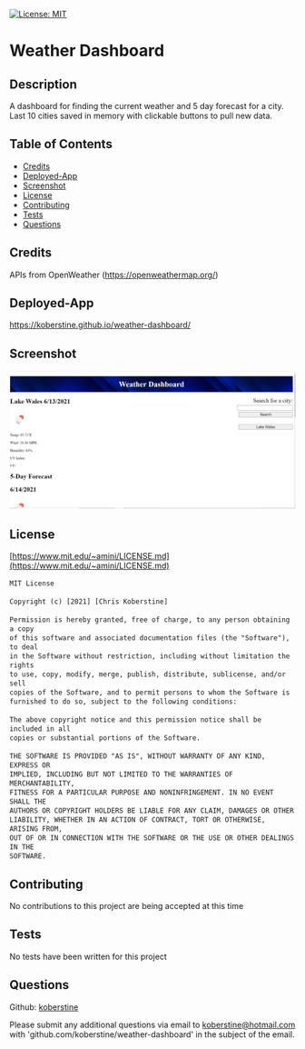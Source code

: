[![License: MIT](https://img.shields.io/badge/License-MIT-yellow.svg)](https://opensource.org/licenses/MIT)

# Weather Dashboard

## Description

A dashboard for finding the current weather and 5 day forecast for a city. Last 10 cities saved in memory with clickable buttons to pull new data.

## Table of Contents

- [Credits](credits)
- [Deployed-App](#deployed-app)
- [Screenshot](#screenshot)
- [License](#license)
- [Contributing](#contributing)
- [Tests](#tests)
- [Questions](#questions)

## Credits

APIs from OpenWeather (https://openweathermap.org/)

## Deployed-App

https://koberstine.github.io/weather-dashboard/

## Screenshot

![](https://github.com/koberstine/weather-dashboard/blob/main/screenshot.jpg)

## License

[https://www.mit.edu/~amini/LICENSE.md](https://www.mit.edu/~amini/LICENSE.md)

    MIT License

    Copyright (c) [2021] [Chris Koberstine]

    Permission is hereby granted, free of charge, to any person obtaining a copy
    of this software and associated documentation files (the "Software"), to deal
    in the Software without restriction, including without limitation the rights
    to use, copy, modify, merge, publish, distribute, sublicense, and/or sell
    copies of the Software, and to permit persons to whom the Software is
    furnished to do so, subject to the following conditions:

    The above copyright notice and this permission notice shall be included in all
    copies or substantial portions of the Software.

    THE SOFTWARE IS PROVIDED "AS IS", WITHOUT WARRANTY OF ANY KIND, EXPRESS OR
    IMPLIED, INCLUDING BUT NOT LIMITED TO THE WARRANTIES OF MERCHANTABILITY,
    FITNESS FOR A PARTICULAR PURPOSE AND NONINFRINGEMENT. IN NO EVENT SHALL THE
    AUTHORS OR COPYRIGHT HOLDERS BE LIABLE FOR ANY CLAIM, DAMAGES OR OTHER
    LIABILITY, WHETHER IN AN ACTION OF CONTRACT, TORT OR OTHERWISE, ARISING FROM,
    OUT OF OR IN CONNECTION WITH THE SOFTWARE OR THE USE OR OTHER DEALINGS IN THE
    SOFTWARE.

## Contributing

No contributions to this project are being accepted at this time

## Tests

No tests have been written for this project

## Questions

Github: [koberstine](https://github.com/koberstine/)

Please submit any additional questions via email to <koberstine@hotmail.com> with 'github.com/koberstine/weather-dashboard' in the subject of the email.
